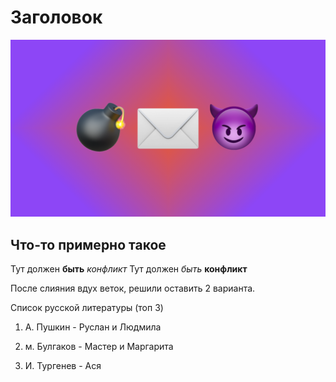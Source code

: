# Заголовок

![Аццкая картинка](snatch.png)

## Что-то примерно такое
Тут должен **быть** *конфликт*
Тут должен *быть* **конфликт**

После слияния вдух веток, решили оставить 2 варианта.

Список русской литературы (топ 3)

1. А. Пушкин - Руслан и Людмила

2. м. Булгаков - Мастер и Маргарита

3. И. Тургенев - Ася